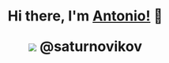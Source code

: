 <h1 align="center">Hi there, I'm <a href="https://daniilshat.ru/" target="_blank">Antonio!</a>  👋

 <img src="[https://img.shields.io/badge/Telegram-2CA5E0?style=for-the-badge&logo=telegram&logoColor=white]" /> @saturnovikov
 
<!--
**saturnovikov/saturnovikov** is a ✨ _special_ ✨ repository because its `README.md` (this file) appears on your GitHub profile.



Here are some ideas to get you started:

- 🔭 I’m currently working on ...
- 🌱 I’m currently learning ...
- 👯 I’m looking to collaborate on ...
- 🤔 I’m looking for help with ...
- 💬 Ask me about ...
- 📫 How to reach me: ...
- 😄 Pronouns: ...
- ⚡ Fun fact: ...
-->
